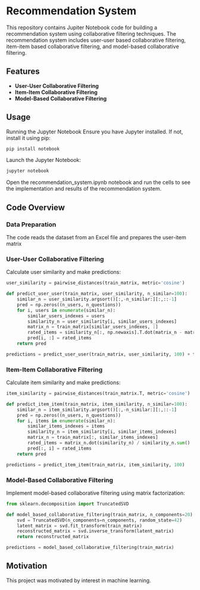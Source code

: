 # Recommendation System

This repository contains Jupiter Notebook code for building a recommendation system using collaborative filtering techniques. The recommendation system includes user-user based collaborative filtering, item-item based collaborative filtering, and model-based collaborative filtering.

## Features
- **User-User Collaborative Filtering**
- **Item-Item Collaborative Filtering**
- **Model-Based Collaborative Filtering**

## Usage
Running the Jupyter Notebook
Ensure you have Jupyter installed. If not, install it using pip:

```bash
pip install notebook
```
Launch the Jupyter Notebook:
```bash
jupyter notebook
```

Open the recommendation_system.ipynb notebook and run the cells to see the implementation and results of the recommendation system.

## Code Overview
### Data Preparation
The code reads the dataset from an Excel file and prepares the user-item matrix

### User-User Collaborative Filtering
Calculate user similarity and make predictions:
``` python
user_similarity = pairwise_distances(train_matrix, metric='cosine')

def predict_user_user(train_matrix, user_similarity, n_similar=100):
    similar_n = user_similarity.argsort()[:,-n_similar:][:,::-1]
    pred = np.zeros((n_users, n_questions))
    for i, users in enumerate(similar_n):
        similar_users_indexes = users
        similarity_n = user_similarity[i, similar_users_indexes]
        matrix_n = train_matrix[similar_users_indexes, :]
        rated_items = similarity_n[:, np.newaxis].T.dot(matrix_n - matrix_n.mean(axis=1)[:, np.newaxis]) / similarity_n.sum()
        pred[i, :] = rated_items
    return pred

predictions = predict_user_user(train_matrix, user_similarity, 100) + train_matrix.mean(axis=1)[:, np.newaxis]
```
### Item-Item Collaborative Filtering
Calculate item similarity and make predictions:

``` python
item_similarity = pairwise_distances(train_matrix.T, metric='cosine')

def predict_item_item(train_matrix, item_similarity, n_similar=100):
    similar_n = item_similarity.argsort()[:,-n_similar:][:,::-1]
    pred = np.zeros((n_users, n_questions))
    for i, items in enumerate(similar_n):
        similar_items_indexes = items
        similarity_n = item_similarity[i, similar_items_indexes]
        matrix_n = train_matrix[:, similar_items_indexes]
        rated_items = matrix_n.dot(similarity_n) / similarity_n.sum()
        pred[:, i] = rated_items
    return pred

predictions = predict_item_item(train_matrix, item_similarity, 100)

```

### Model-Based Collaborative Filtering
Implement model-based collaborative filtering using matrix factorization:

``` python
from sklearn.decomposition import TruncatedSVD

def model_based_collaborative_filtering(train_matrix, n_components=20):
    svd = TruncatedSVD(n_components=n_components, random_state=42)
    latent_matrix = svd.fit_transform(train_matrix)
    reconstructed_matrix = svd.inverse_transform(latent_matrix)
    return reconstructed_matrix

predictions = model_based_collaborative_filtering(train_matrix)
```

## Motivation
This project was motivated by interest in machine learning.

